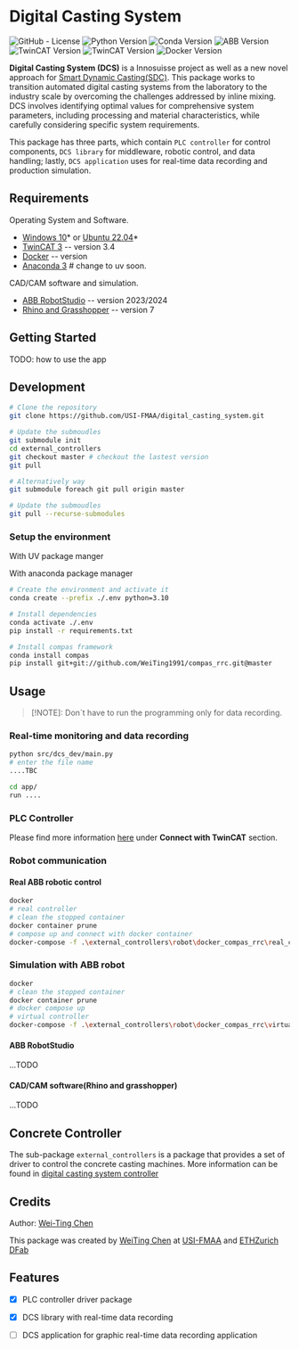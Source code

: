 # **Digital Casting System**

<!-- PROJECT SHIELDS -->
![GitHub - License](https://img.shields.io/badge/License-MIT-blue.svg)
![Python Version](https://img.shields.io/badge/Python-3.10-blue)
![Conda Version](https://img.shields.io/badge/Anaconda-4.14.0-blue)
![ABB Version](https://img.shields.io/badge/RobotStudio-2023/2024-blue)
![TwinCAT Version](https://img.shields.io/badge/TwinCAT-3.4-blue)
![TwinCAT Version](https://img.shields.io/badge/TwinCAT-3.4-blue)
![Docker Version](https://img.shields.io/badge/Docker-23.0.3-blue)

<!-- PROJECT DESCRIPTION -->
**Digital Casting System (DCS)** is a Innosuisse project as well as a new novel approach for [Smart Dynamic Casting(SDC)]().
This package works to transition automated digital casting systems from the laboratory to the industry scale by
overcoming the challenges addressed by inline mixing. DCS involves identifying optimal values for comprehensive system
parameters, including processing and material characteristics, while carefully considering specific system requirements.

This package has three parts, which contain ```PLC controller``` for control components, ```DCS library``` for middleware, robotic control, and data handling; lastly, ```DCS application``` uses for real-time data recording and production simulation.

## Requirements

Operating System and Software.
- [Windows 10]* or [Ubuntu 22.04]* 
- [TwinCAT 3] -- version 3.4
- [Docker]  -- version 
- [Anaconda 3] # change to uv soon.

CAD/CAM software and simulation.
- [ABB RobotStudio] -- version 2023/2024
- [Rhino and Grasshopper] -- version 7

## Getting Started
TODO: how to use the app 

## Development 

```bash
# Clone the repository
git clone https://github.com/USI-FMAA/digital_casting_system.git
```

```bash
# Update the submoudles
git submodule init
cd external_controllers
git checkout master # checkout the lastest version
git pull

# Alternatively way
git submodule foreach git pull origin master

# Update the submoudles
git pull --recurse-submodules
```

### Setup the environment

With UV package manger

With anaconda package manager
```bash
# Create the environment and activate it
conda create --prefix ./.env python=3.10

# Install dependencies
conda activate ./.env
pip install -r requirements.txt

# Install compas framework
conda install compas
pip install git+git://github.com/WeiTing1991/compas_rrc.git@master
```

## Usage

> [!NOTE]:
> Don`t have to run the programming only for data recording.

### Real-time monitoring and data recording


``` bash
python src/dcs_dev/main.py
# enter the file name
....TBC
```

> [!IMPORTANT]:
> feature
``` bash
cd app/
run ....
```

### PLC Controller

Please find more information [here](https://github.com/USI-FMAA/digital_casting_system_controller.git) under **Connect with TwinCAT** section.

### Robot communication

#### Real ABB robotic control

```bash
docker
# real controller
# clean the stopped container
docker container prune
# compose up and connect with docker container
docker-compose -f .\external_controllers\robot\docker_compas_rrc\real_controller\docker-compose.yml up
```

### Simulation with ABB robot

```bash
docker
# clean the stopped container
docker container prune
# docker compose up
# virtual controller
docker-compose -f .\external_controllers\robot\docker_compas_rrc\virtual_controller\docker-compose.yml up
```

#### ABB RobotStudio

...TODO

#### CAD/CAM software(Rhino and grasshopper)

...TODO


## Concrete Controller

The sub-package `external_controllers` is a package that provides a set of driver to control the concrete casting machines.
More information can be found in [digital casting system controller](https://github.com/USI-FMAA/digital_casting_system_controller)


## Credits
Author: [Wei-Ting Chen](https://github.com/WeiTing1991)

This package was created by [WeiTing Chen](https://github.com/WeiTing1991)
at [USI-FMAA](https://github.com/USI-FMAA) and [ETHZurich DFab](https://dfab.ch/)

## Features

- [X] PLC controller driver package
- [X] DCS library with real-time data recording
- [ ] DCS application for graphic real-time data recording application


<!-----------------------------------------link:--------------------------------------------------->
[Windows 10]: https://www.microsoft.com/en-us/windows/
[Ubuntu 22.04]: https://ubuntu.com/download/desktop
[TwinCAT 3]: https://www.beckhoff.com/en-en/products/automation/twincat/?pk_campaign=AdWords-AdWordsSearch-TwinCAT_EN&pk_kwd=twincat&gclid=Cj0KCQjw9ZGYBhCEARIsAEUXITW5dmPmQ2629HIuFY7wfbSR70pi5uY2lkYziNmfKYczm1_YsK4hhPsaApjyEALw_wcB
[Anaconda 3]: https://www.anaconda.com/
[Docker]: https://www.docker.com/
[ABB RobotStudio]: https://new.abb.com/products/robotics/robotstudio
[Rhino and Grasshopper]: https://www.rhino3d.com/download


